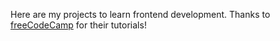 Here are my projects to learn frontend development. Thanks to [freeCodeCamp](https://www.freecodecamp.org/) for their tutorials!
